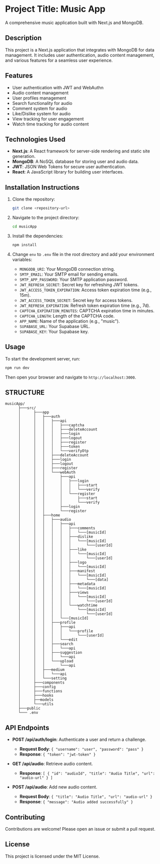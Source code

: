 # Project Title: Music App

A comprehensive music application built with Next.js and MongoDB.

## Description

This project is a Next.js application that integrates with MongoDB for data management. It includes user authentication, audio content management, and various features for a seamless user experience.

## Features
- User authentication with JWT and WebAuthn
- Audio content management
- User profiles management
- Search functionality for audio
- Comment system for audio
- Like/Dislike system for audio
- View tracking for user engagement
- Watch time tracking for audio content

## Technologies Used

- **Next.js**: A React framework for server-side rendering and static site generation.
- **MongoDB**: A NoSQL database for storing user and audio data.
- **JWT**: JSON Web Tokens for secure user authentication.
- **React**: A JavaScript library for building user interfaces.

## Installation Instructions
1. Clone the repository:
   ```bash
   git clone <repository-url>
   ```

2. Navigate to the project directory:
   ```bash
   cd musicApp
   ```

3. Install the dependencies:
   ```bash
   npm install
   ```

4. Change `env` to `.env` file in the root directory and add your environment variables:
   - `MONGODB_URI`: Your MongoDB connection string.
   - `SMTP_EMAIL`: Your SMTP email for sending emails.
   - `SMTP_APP_PASSWORD`: Your SMTP application password.
   - `JWT_REFRESH_SECRET`: Secret key for refreshing JWT tokens.
   - `JWT_ACCESS_TOKEN_EXPIRATION`: Access token expiration time (e.g., 15m).
   - `JWT_ACCESS_TOKEN_SECRET`: Secret key for access tokens.
   - `JWT_REFRESH_EXPIRATION`: Refresh token expiration time (e.g., 7d).
   - `CAPTCHA_EXPIRATION_MINUTES`: CAPTCHA expiration time in minutes.
   - `CAPTCHA_LENGTH`: Length of the CAPTCHA code.
   - `APP_NAME`: Name of the application (e.g., "music").
   - `SUPABASE_URL`: Your Supabase URL.
   - `SUPABASE_KEY`: Your Supabase key.

## Usage

To start the development server, run:
```bash
npm run dev
```
Then open your browser and navigate to `http://localhost:3000`.

## STRUCTURE

```
musicApp/
      ├───src/
      │      ├───app
      │      │   ├───auth
      │      │   │   ├───api
      │      │   │   │   ├───captcha
      │      │   │   │   ├───deleteAccount
      │      │   │   │   ├───login
      │      │   │   │   ├───logout
      │      │   │   │   ├───register
      │      │   │   │   ├───token
      │      │   │   │   └───verifyOtp
      │      │   │   ├───deleteAccount
      │      │   │   ├───login
      │      │   │   ├───logout
      │      │   │   ├───register
      │      │   │   └───webAuth
      │      │   │       ├───api
      │      │   │       │   ├───login
      │      │   │       │   │   ├───start
      │      │   │       │   │   └───verify
      │      │   │       │   └───register
      │      │   │       │       ├───start
      │      │   │       │       └───verify
      │      │   │       ├───login
      │      │   │       └───register
      │      │   ├───home
      │      │   │   ├───audio
      │      │   │   │   ├───api
      │      │   │   │   │   ├───comments
      │      │   │   │   │   │   └───[musicId]
      │      │   │   │   │   ├───dislike
      │      │   │   │   │   │   └───[musicId]
      │      │   │   │   │   │       └───[userId]
      │      │   │   │   │   ├───like
      │      │   │   │   │   │   └───[musicId]
      │      │   │   │   │   │       └───[userId]
      │      │   │   │   │   ├───logo
      │      │   │   │   │   │   └───[musicId]
      │      │   │   │   │   ├───manifest
      │      │   │   │   │   │   └───[musicId]
      │      │   │   │   │   │       └───[data]
      │      │   │   │   │   ├───metadata
      │      │   │   │   │   │   └───[musicId]
      │      │   │   │   │   ├───views
      │      │   │   │   │   │   └───[musicId]
      │      │   │   │   │   │       └───[userId]
      │      │   │   │   │   └───watchtime
      │      │   │   │   │       └───[musicId]
      │      │   │   │   │           └───[userId]
      │      │   │   │   └───[musicId]
      │      │   │   ├───profile
      │      │   │   │   ├───api
      │      │   │   │   │   └───profile
      │      │   │   │   │       └───[userId]
      │      │   │   │   └───edit
      │      │   │   ├───search
      │      │   │   │   └───api
      │      │   │   ├───suggestion
      │      │   │   │   └───api
      │      │   │   └───upload
      │      │   │       └───api
      │      │   ├───medium
      │      │   │   └───api
      │      │   └───setting
      │      ├───components
      │      ├───config
      │      ├───functions
      │      ├───hooks
      │      ├──models
      │      └───utils
      ├───public
      └─── .env

```

## API Endpoints
- **POST /api/auth/login**: Authenticate a user and return a challenge.
  - **Request Body**: `{ "username": "user", "password": "pass" }`
  - **Response**: `{ "token": "jwt-token" }`

- **GET /api/audio**: Retrieve audio content.
  - **Response**: `[ { "id": "audioId", "title": "Audio Title", "url": "audio-url" } ]`

- **POST /api/audio**: Add new audio content.
  - **Request Body**: `{ "title": "Audio Title", "url": "audio-url" }`
  - **Response**: `{ "message": "Audio added successfully" }`



## Contributing

Contributions are welcome! Please open an issue or submit a pull request.

## License

This project is licensed under the MIT License.
